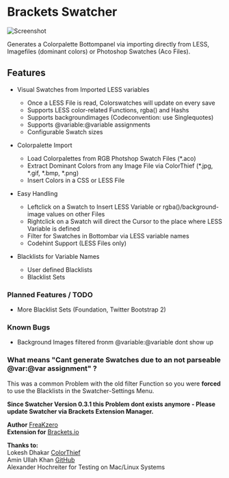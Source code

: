 # Brackets Swatcher

![Screenshot](https://raw2.github.com/FreaKzero/brackets-swatcher/master/readme.png)

Generates a Colorpalette Bottompanel via importing directly from LESS, Imagefiles (dominant colors) or Photoshop Swatches (Aco Files).

## Features

* Visual Swatches from Imported LESS variables
    * Once a LESS File is read, Colorswatches will update on every save
    * Supports LESS color-related Functions, rgba() and Hashs
    * Supports backgroundimages (Codeconvention: use Singlequotes)
    * Supports @variable:@variable assignments
    * Configurable Swatch sizes

* Colorpalette Import
    * Load Colorpalettes from RGB Photshop Swatch Files (*.aco)
    * Extract Dominant Colors from any Image File via ColorThief (*.jpg, *.gif, *.bmp, *.png)
    * Insert Colors in a CSS or LESS File
    
* Easy Handling
    * Leftclick on a Swatch to Insert LESS Variable or rgba()/background-image values on other Files
    * Rightclick on a Swatch will direct the Cursor to the place where LESS Variable is defined
    * Filter for Swatches in Bottombar via LESS variable names
    * Codehint Support (LESS Files only)
    
* Blacklists for Variable Names
    * User defined Blacklists
    * Blacklist Sets

### Planned Features / TODO
* More Blacklist Sets (Foundation, Twitter Bootstrap 2)

### Known Bugs
* Background Images filtered fronm @variable:@variable dont show up 

### What means "Cant generate Swatches due to an not parseable @var:@var assignment" ?
This was a common Problem with the old filter Function so you were **forced** to use the Blacklists in the Swatcher-Settings Menu.

**Since Swatcher Version 0.3.1 this Problem dont exists anymore - Please update Swatcher via Brackets Extension Manager.**

 **Author** [FreaKzero](https://github.com/freakzero)  
 **Extension for** [Brackets.io](http://brackets.io)

 **Thanks to:**  
Lokesh Dhakar [ColorThief](http://lokeshdhakar.com/projects/color-thief)  
Amin Ullah Khan [GitHub](https://github.com/sprintr)  
Alexander Hochreiter for Testing on Mac/Linux Systems

